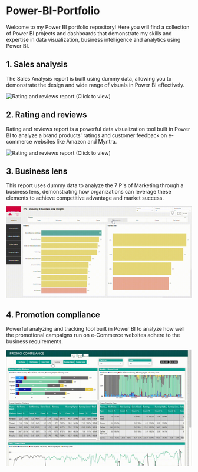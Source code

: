 # Power-BI-Portfolio
Welcome to my Power BI portfolio repository! Here you will find a collection of Power BI projects and dashboards that demonstrate my skills and expertise in data visualization, business intelligence and analytics using Power BI.

## **1. Sales analysis**
The Sales Analysis report is built using dummy data, allowing you to demonstrate the design and wide range of visuals in Power BI effectively.

![Rating and reviews report (Click to view)](Visual.gif)

## **2. Rating and reviews**
Rating and reviews report is a powerful data visualization tool built in Power BI to analyze a brand products' ratings and customer feedback on e-commerce websites like Amazon and Myntra.

![Rating and reviews report (Click to view)](ratings.gif)

## **3. Business lens**
This report uses dummy data to analyze the 7 P's of Marketing through a business lens, demonstrating how organizations can leverage these elements to achieve competitive advantage and market success.

![Rating and reviews report (Click to view)](BL1.gif)

## **4. Promotion compliance**
Powerful analyzing and tracking tool built in Power BI to analyze how well the promotional campaigns run on e-Commerce websites adhere to the business requirements.

![Rating and reviews report (Click to view)](Promo.gif)

<!--## **3. Best seller ranking report**
Best seller ranking report is a powerful tracking and analytical tool designed in Power BI to track and assess the performance of a brand products based on their rankings listed on Amazon's best seller page. It provides comparative insights into brand performance versus competitors, pinpointing key areas for improvement and driving strategic decision making to enhance market positioning.-->







